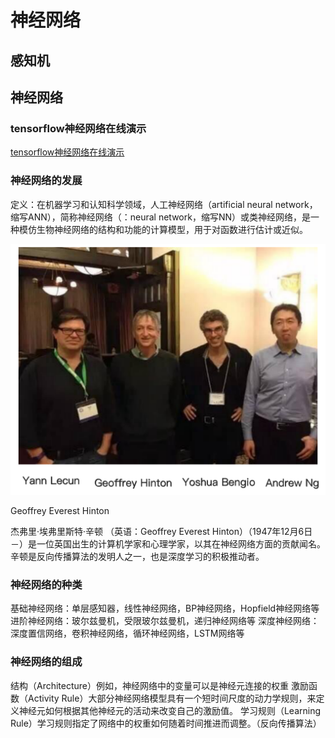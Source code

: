 # 神经网络

## 感知机

## 神经网络

### tensorflow神经网络在线演示

[tensorflow神经网络在线演示](演示：http://playground.tensorflow.org/#activation=sigmoid&regularization=L2&batchSize=10&dataset=circle&regDataset=reg-plane&learningRate=0.03&regularizationRate=0&noise=0&networkShape=3&seed=0.84062&showTestData=false&discretize=false&percTrainData=50&x=true&y=true&xTimesY=false&xSquared=false&ySquared=false&cosX=false&sinX=false&cosY=false&sinY=false&collectStats=false&problem=classification&initZero=false&showTestData_hide=true&learningRate_hide=true&regularizationRate_hide=true&percTrainData_hide=true&numHiddenLayers_hide=true&discretize_hide=true&activation_hide=true&problem_hide=true&noise_hide=true&regularization_hide=true&dataset_hide=true&batchSize_hide=true&playButton_hide=false)

### 神经网络的发展

定义：在机器学习和认知科学领域，人工神经网络（artificial neural network，
缩写ANN），简称神经网络（：neural network，缩写NN）或类神经网络，是一
种模仿生物神经网络的结构和功能的计算模型，用于对函数进行估计或近似。

![image-20190523131132934](assets/image-20190523131132934.png)

Geoffrey Everest Hinton

杰弗里·埃弗里斯特·辛顿 （英语：Geoffrey Everest Hinton）（1947年12月6日－）是一位英国出生的计算机学家和心理学家，以其在神经网络方面的贡献闻名。辛顿是反向传播算法的发明人之一，也是深度学习的积极推动者。

### 神经网络的种类﻿

基础神经网络：单层感知器，线性神经网络，BP神经网络，Hopfield神经网络等﻿
进阶神经网络：玻尔兹曼机，受限玻尔兹曼机，递归神经网络等﻿
深度神经网络：深度置信网络，卷积神经网络，循环神经网络，LSTM网络等﻿

### 神经网络的组成

结构（Architecture）例如，神经网络中的变量可以是神经元连接的权重
激励函数（Activity Rule）大部分神经网络模型具有一个短时间尺度的动力学规则，来定义神经元如何根据其他神经元的活动来改变自己的激励值。
学习规则（Learning Rule）学习规则指定了网络中的权重如何随着时间推进而调整。（反向传播算法）

